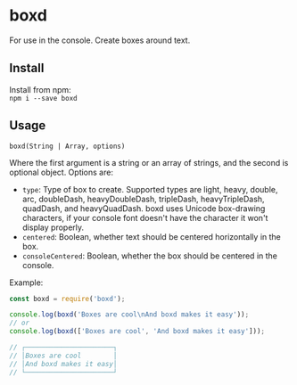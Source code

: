 boxd
====
For use in the console. Create boxes around text.

Install
-------
Install from npm:  
`npm i --save boxd`

Usage
-----
`boxd(String | Array, options)`

Where the first argument is a string or an array of strings, and the second is optional object. Options are:

+ `type`: Type of box to create. Supported types are light, heavy, double, arc, doubleDash, heavyDoubleDash, tripleDash, heavyTripleDash, quadDash, and heavyQuadDash. boxd uses Unicode box-drawing characters, if your console font doesn't have the character it won't display properly.
+ `centered`: Boolean, whether text should be centered horizontally in the box.
+ `consoleCentered`: Boolean, whether the box should be centered in the console.

Example:

```javascript
const boxd = require('boxd');

console.log(boxd('Boxes are cool\nAnd boxd makes it easy'));
// or
console.log(boxd(['Boxes are cool', 'And boxd makes it easy']));

// ┌──────────────────────┐
// │Boxes are cool        │
// │And boxd makes it easy│
// └──────────────────────┘
```

